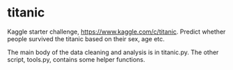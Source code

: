 # titanic
Kaggle starter challenge, https://www.kaggle.com/c/titanic. Predict whether people survived the titanic based on their sex, age etc.

The main body of the data cleaning and analysis is in titanic.py. The other script, tools.py, contains some helper functions.
